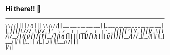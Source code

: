 ## Hi there!! 👋


 __          __  _                            _                                             __ _ _      _ 
 \ \        / / | |                          | |                                           / _(_) |    | |
  \ \  /\  / /__| | ___ ___  _ __ ___   ___  | |_ ___    _ __ ___  _   _   _ __  _ __ ___ | |_ _| | ___| |
   \ \/  \/ / _ \ |/ __/ _ \| '_ ` _ \ / _ \ | __/ _ \  | '_ ` _ \| | | | | '_ \| '__/ _ \|  _| | |/ _ \ |
    \  /\  /  __/ | (_| (_) | | | | | |  __/ | || (_) | | | | | | | |_| | | |_) | | | (_) | | | | |  __/_|
     \/  \/ \___|_|\___\___/|_| |_| |_|\___|  \__\___/  |_| |_| |_|\__, | | .__/|_|  \___/|_| |_|_|\___(_)
                                                                    __/ | | |                             
                                                                   |___/  |_|                             


<!--
**JKrede/JKrede** is a ✨ _special_ ✨ repository because its `README.md` (this file) appears on your GitHub profile.

Here are some ideas to get you started:

- 🔭 I’m currently working on ...
- 🌱 I’m currently learning ...
- 👯 I’m looking to collaborate on ...
- 🤔 I’m looking for help with ...
- 💬 Ask me about ...
- 📫 How to reach me: ...
- 😄 Pronouns: ...
- ⚡ Fun fact: ...
-->
